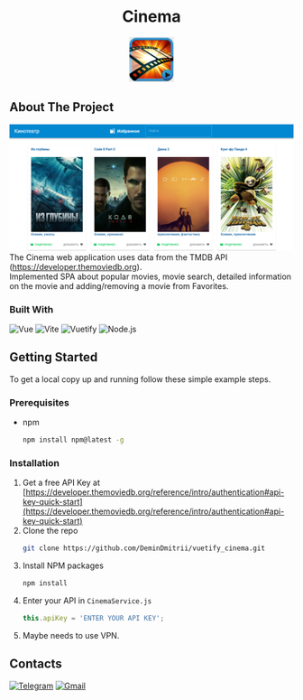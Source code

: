 <!-- PROJECT LOGO -->
<h1 align="center">Cinema</h1>
<div align="center">
  <a href="https://github.com/DeminDmitrii/vuetify_cinema">
    <img src="public/cinema_logo.jpg" alt="Logo" width="80px" height="80px">
  </a>
</div>

<!-- ABOUT THE PROJECT -->
## About The Project

![product-screenshot]
The Cinema web application uses data from the TMDB API (https://developer.themoviedb.org).
<br/>
Implemented SPA about popular movies, movie search, detailed information on the movie and adding/removing a movie from Favorites.

### Built With

![Vue][Vue.js]
![Vite][Vite]
![Vuetify][Vuetify]
![Node.js][Node.js]

<!-- GETTING STARTED -->
## Getting Started

To get a local copy up and running follow these simple example steps.

### Prerequisites

* npm
  ```sh
  npm install npm@latest -g
  ```

### Installation

1. Get a free API Key at [https://developer.themoviedb.org/reference/intro/authentication#api-key-quick-start](https://developer.themoviedb.org/reference/intro/authentication#api-key-quick-start)
2. Clone the repo
   ```sh
   git clone https://github.com/DeminDmitrii/vuetify_cinema.git
   ```
3. Install NPM packages
   ```sh
   npm install
   ```
4. Enter your API in `CinemaService.js`
   ```js
   this.apiKey = 'ENTER YOUR API KEY';
   ```
5. Maybe needs to use VPN.

## Contacts
[![Telegram][Telegram]][Telegram-url]
[![Gmail][Gmail]][Gmail-url]

[Telegram]: https://img.shields.io/badge/Telegram-2CA5E0?style=for-the-badge&logo=telegram&logoColor=white
[Telegram-url]: https://t.me/demin_dmitrii_s/

[Gmail]: https://img.shields.io/badge/Gmail-D14836?style=for-the-badge&logo=gmail&logoColor=white
[Gmail-url]: mailto://d.s.demin@gmail.com

[product-screenshot]: readme_scan.png
[Vue.js]: https://img.shields.io/badge/Vue.js-35495E?style=for-the-badge&logo=vuedotjs&logoColor=4FC08D
[Vite]: https://img.shields.io/badge/vite-%23646CFF.svg?style=for-the-badge&logo=vite&logoColor=white
[Vuetify]: https://img.shields.io/badge/Vuetify-1867C0?style=for-the-badge&logo=vuetify&logoColor=AEDDFF
[Node.js]: https://img.shields.io/badge/Node.js-43853D?style=for-the-badge&logo=node.js&logoColor=white
